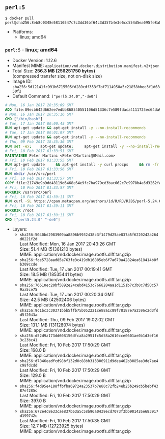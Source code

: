 ## `perl:5`

```console
$ docker pull perl@sha256:8eb8c0348e58116547c7c3dd36bf64c3d357b4e3e6cc554d5ea095fe8a8d174b
```

-	Platforms:
	-	linux; amd64

### `perl:5` - linux; amd64

-	Docker Version: 1.12.6
-	Manifest MIME: `application/vnd.docker.distribution.manifest.v2+json`
-	Total Size: **256.3 MB (256251750 bytes)**  
	(compressed transfer size, not on-disk size)
-	Image ID: `sha256:5d12141fc991b6715505fd289cdf353f7bf7114950a5c21858bbec3f1d6850f2`
-	Default Command: `["perl5.24.0","-de0"]`

```dockerfile
# Mon, 16 Jan 2017 20:35:09 GMT
ADD file:89ecb642d662ee7edbb868340551106d51336c7e589fdaca4111725ec64da957 in / 
# Mon, 16 Jan 2017 20:35:16 GMT
CMD ["/bin/bash"]
# Tue, 17 Jan 2017 00:00:45 GMT
RUN apt-get update && apt-get install -y --no-install-recommends 		ca-certificates 		curl 		wget 	&& rm -rf /var/lib/apt/lists/*
# Tue, 17 Jan 2017 00:01:07 GMT
RUN apt-get update && apt-get install -y --no-install-recommends 		bzr 		git 		mercurial 		openssh-client 		subversion 				procps 	&& rm -rf /var/lib/apt/lists/*
# Thu, 09 Feb 2017 18:35:36 GMT
RUN set -ex; 	apt-get update; 	apt-get install -y --no-install-recommends 		autoconf 		automake 		bzip2 		file 		g++ 		gcc 		imagemagick 		libbz2-dev 		libc6-dev 		libcurl4-openssl-dev 		libdb-dev 		libevent-dev 		libffi-dev 		libgdbm-dev 		libgeoip-dev 		libglib2.0-dev 		libjpeg-dev 		libkrb5-dev 		liblzma-dev 		libmagickcore-dev 		libmagickwand-dev 		libncurses-dev 		libpng-dev 		libpq-dev 		libreadline-dev 		libsqlite3-dev 		libssl-dev 		libtool 		libwebp-dev 		libxml2-dev 		libxslt-dev 		libyaml-dev 		make 		patch 		xz-utils 		zlib1g-dev 				$( 			if apt-cache show 'default-libmysqlclient-dev' 2>/dev/null | grep -q '^Version:'; then 				echo 'default-libmysqlclient-dev'; 			else 				echo 'libmysqlclient-dev'; 			fi 		) 	; 	rm -rf /var/lib/apt/lists/*
# Fri, 10 Feb 2017 01:33:51 GMT
MAINTAINER Peter Martini <PeterCMartini@GMail.com>
# Fri, 10 Feb 2017 01:33:55 GMT
RUN apt-get update     && apt-get install -y curl procps     && rm -fr /var/lib/apt/lists/*
# Fri, 10 Feb 2017 01:33:56 GMT
RUN mkdir /usr/src/perl
# Fri, 10 Feb 2017 01:33:57 GMT
COPY file:21749e9b9dd48119d6468e64e9fc7ba979cd3bac662c7c9978b4a6d3262fa809 in /usr/src/perl/ 
# Fri, 10 Feb 2017 01:33:57 GMT
WORKDIR /usr/src/perl
# Fri, 10 Feb 2017 01:39:11 GMT
RUN curl -SL https://cpan.metacpan.org/authors/id/R/RJ/RJBS/perl-5.24.0.tar.bz2 -o perl-5.24.0.tar.bz2     && echo '298fa605138c1a00dab95643130ae0edab369b4d *perl-5.24.0.tar.bz2' | sha1sum -c -     && tar --strip-components=1 -xjf perl-5.24.0.tar.bz2 -C /usr/src/perl     && rm perl-5.24.0.tar.bz2     && cat *.patch | patch -p1     && ./Configure -Duse64bitall -Duseshrplib  -des     && make -j$(nproc)     && TEST_JOBS=$(nproc) make test_harness     && make install     && cd /usr/src     && curl -LO https://raw.githubusercontent.com/miyagawa/cpanminus/master/cpanm     && chmod +x cpanm     && ./cpanm App::cpanminus     && rm -fr ./cpanm /root/.cpanm /usr/src/perl /tmp/*
# Fri, 10 Feb 2017 01:39:11 GMT
WORKDIR /root
# Fri, 10 Feb 2017 01:39:11 GMT
CMD ["perl5.24.0" "-de0"]
```

-	Layers:
	-	`sha256:5040bd2983909aa8896b9932438c3f1479d25ae837a5f6220242a264d0221f2d`  
		Last Modified: Mon, 16 Jan 2017 20:43:26 GMT  
		Size: 51.4 MB (51361210 bytes)  
		MIME: application/vnd.docker.image.rootfs.diff.tar.gzip
	-	`sha256:fce5728aad85a763fe3c419db16885eb6f7a670a42824ea618414b8fb309ccde`  
		Last Modified: Tue, 17 Jan 2017 00:19:41 GMT  
		Size: 18.5 MB (18535441 bytes)  
		MIME: application/vnd.docker.image.rootfs.diff.tar.gzip
	-	`sha256:76610ec20bf5892e24cebd4153c7668284aa1d1151b7c3b0c7d50c579aa5ce75`  
		Last Modified: Tue, 17 Jan 2017 00:20:34 GMT  
		Size: 42.5 MB (42502406 bytes)  
		MIME: application/vnd.docker.image.rootfs.diff.tar.gzip
	-	`sha256:9c1bc3c30371bbb5ffb75b052221ce88a1c89f78187e7a2596c2d3fdd5f2043a`  
		Last Modified: Thu, 09 Feb 2017 19:02:02 GMT  
		Size: 131.1 MB (131128074 bytes)  
		MIME: application/vnd.docker.image.rootfs.diff.tar.gzip
	-	`sha256:d52d9a173dd608156dfca8a2951fc5d58a2610cce0601ae0b1d3ef163c23bc41`  
		Last Modified: Fri, 10 Feb 2017 17:50:29 GMT  
		Size: 168.0 B  
		MIME: application/vnd.docker.image.rootfs.diff.tar.gzip
	-	`sha256:d7846eadfcd98bf132d0c88bb313306911d9dea462b3085aa3de7ae4c98fdcdd`  
		Last Modified: Fri, 10 Feb 2017 17:50:29 GMT  
		Size: 129.0 B  
		MIME: application/vnd.docker.image.rootfs.diff.tar.gzip
	-	`sha256:f4d95e4188ffbfba69724a23537b7e80c72fb24eb25b249cb5bebf4387ef285c`  
		Last Modified: Fri, 10 Feb 2017 17:50:29 GMT  
		Size: 397.0 B  
		MIME: application/vnd.docker.image.rootfs.diff.tar.gzip
	-	`sha256:672e4c8e33cae837b53a5c58b96a0439ecd7073f3bb901426e683917d199742c`  
		Last Modified: Fri, 10 Feb 2017 17:50:35 GMT  
		Size: 12.7 MB (12723925 bytes)  
		MIME: application/vnd.docker.image.rootfs.diff.tar.gzip
